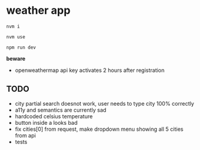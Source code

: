 # weather app

`nvm i`

`nvm use`

`npm run dev`

**beware**

- openweathermap api key activates 2 hours after registration

## TODO

- city partial search doesnot work, user needs to type city 100% correctly
- a11y and semantics are currently sad
- hardcoded celsius temperature
- button inside a looks bad
- fix cities[0] from request, make dropdown menu showing all 5 cities from api
- tests
